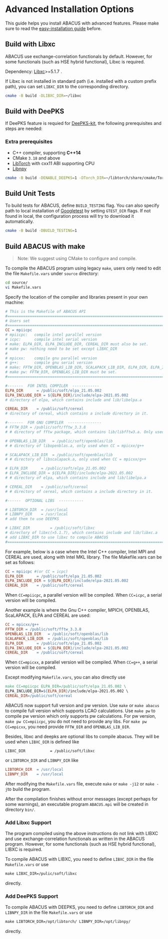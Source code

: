 # Advanced Installation Options
This guide helps you install ABACUS with advanced features. Please make sure to read the [easy-installation guide](../quick_start/easy_install.md) before.
## Build with Libxc

ABACUS use exchange-correlation functionals by default. However, for some functionals (such as HSE hybrid functional), Libxc is required.

Dependency: [Libxc](https://tddft.org/programs/libxc/)>=5.1.7 .

If Libxc is not installed in standard path (i.e. installed with a custom prefix path), you can set `LIBXC_DIR` to the corresponding directory.

```bash
cmake -B build -DLIBXC_DIR=~/libxc
```

## Build with DeePKS
If DeePKS feature is requied for [DeePKS-kit](https://github.com/deepmodeling/deepks-kit), the following prerequisites and steps are needed:

### Extra prerequisites

- C++ compiler, supporting **C++14**
- CMake `3.18` and above
- [LibTorch](https://pytorch.org/) with cxx11 ABI supporting CPU
- [Libnpy](https://github.com/llohse/libnpy/)

```bash
cmake -B build -DENABLE_DEEPKS=1 -DTorch_DIR=~/libtorch/share/cmake/Torch/ -Dlibnpy_INCLUDE_DIR=~/libnpy/include
```

## Build Unit Tests
To build tests for ABACUS, define `BUILD_TESTING` flag. You can also specify path to local installation of [Googletest](https://github.com/google/googletest) by setting `GTEST_DIR` flags. If not found in local, the configuration process will try to download it automatically.

```bash
cmake -B build -DBUILD_TESTING=1
```
## Build ABACUS with make

> Note: We suggest using CMake to configure and compile.

To compile the ABACUS program using legacy `make`, users only need to edit the file `Makefile.vars` under `source` directory:

```bash
cd source/
vi Makefile.vars
```

Specify the location of the compiler and libraries present in your own machine:

```makefile
# This is the Makefile of ABACUS API
#======================================================================
# Users set
#======================================================================
CC = mpiicpc
# mpiicpc:   compile intel parallel version
# icpc:      compile intel serial version
# make: ELPA_DIR, ELPA_INCLUDE_DIR, CEREAL_DIR must also be set.
# make pw: nothing need to be set except LIBXC_DIR
# 
# mpicxx:    compile gnu parallel version
# g++:       compile gnu serial version
# make: FFTW_DIR, OPENBLAS_LIB_DIR, SCALAPACK_LIB_DIR, ELPA_DIR, ELPA_INCLUDE_DIR, CEREAL_DIR must also be set.
# make pw: FFTW_DIR, OPENBLAS_LIB_DIR must be set.
#======================================================================

#-------  FOR INTEL COMPILER  ------------
ELPA_DIR      = /public/soft/elpa_21.05.002
ELPA_INCLUDE_DIR = ${ELPA_DIR}/include/elpa-2021.05.002
# directory of elpa, which contains include and lib/libelpa.a

CEREAL_DIR    = /public/soft/cereal
# directory of cereal, which contains a include directory in it.

#-------  FOR GNU COMPILER  ---------------
# FFTW_DIR = /public/soft/fftw_3.3.8
# # directory of fftw package, which contains lib/libfftw3.a. Only used when CC = mpicxx/g++

# OPENBLAS_LIB_DIR   = /public/soft/openblas/lib
# # directory of libopenblas.a, only used when CC = mpicxx/g++

# SCALAPACK_LIB_DIR  = /public/soft/openblas/lib
# # directory of libscalapack.a, only used when CC = mpicxx/g++

# ELPA_DIR      = /public/soft/elpa_21.05.002
# ELPA_INCLUDE_DIR = ${ELPA_DIR}/include/elpa-2021.05.002
# # directory of elpa, which contains include and lib/libelpa.a

# CEREAL_DIR    = /public/soft/cereal
# # directory of cereal, which contains a include directory in it.

#------  OPTIONAL LIBS  -----------

# LIBTORCH_DIR  = /usr/local
# LIBNPY_DIR    = /usr/local
# add them to use DEEPKS

# LIBXC_DIR    		= /public/soft/libxc
# directory of libxc(>5.1.7), which contains include and lib/libxc.a
# add LIBXC_DIR to use libxc to compile ABACUS
#======================================================================
```

For example, below is a case where the Intel C++ compiler, Intel MPI and CEREAL are used, along with Intel MKL library. The file Makefile.vars can be set as
follows:

```makefile
CC = mpiicpc #(or CC = icpc)
ELPA_DIR      = /public/soft/elpa_21.05.002
ELPA_INCLUDE_DIR = ${ELPA_DIR}/include/elpa-2021.05.002
CEREAL_DIR    = /public/soft/cereal
```
When `CC=mpiicpc`, a parallel version will be compiled. When `CC=icpc`, a serial version will be compiled.


Another example is where the Gnu C++ compiler, MPICH, OPENBLAS, ScaLAPACK, ELPA and CEREAL are used:

```makefile
CC = mpicxx/g++
FFTW_DIR = /public/soft/fftw_3.3.8
OPENBLAS_LIB_DIR   = /public/soft/openblas/lib
SCALAPACK_LIB_DIR  = /public/soft/openblas/lib
ELPA_DIR      = /public/soft/elpa_21.05.002
ELPA_INCLUDE_DIR = ${ELPA_DIR}/include/elpa-2021.05.002
CEREAL_DIR    = /public/soft/cereal
```
When `CC=mpicxx`, a parallel version will be compiled. When `CC=g++`, a serial version will be compiled.

Except modifying `Makefile.vars`, you can also directly use
```makefile
make CC=mpiicpc ELPA_DIR=/public/soft/elpa_21.05.002 \
ELPA_INCLUDE_DIR=${ELPA_DIR}/include/elpa-2021.05.002 \
CEREAL_DIR=/public/soft/cereal
```
ABACUS now support full version and pw version. Use `make` or `make abacus` to compile full version which supports LCAO calculations. Use `make pw` to compile pw version which only supports pw calculations. For pw version, `make pw CC=mpiicpc`, you do not need to provide any libs. For `make pw CC=mpicxx`, you need provide `FFTW_DIR` and `OPENBLAS_LIB_DIR`.

Besides, libxc and deepks are optional libs to compile abacus. 
They will be used when `LIBXC_DIR` is defined like
```
LIBXC_DIR    		= /public/soft/libxc
```
or `LIBTORCH_DIR` and `LIBNPY_DIR` like
```makefile
LIBTORCH_DIR  = /usr/local
LIBNPY_DIR    = /usr/local
```

After modifying the `Makefile.vars` file, execute `make` or `make -j12` or `make -j`to build the program.

After the compilation finishes without error messages (except perhaps for some warnings), an executable program `ABACUS.mpi` will be created in directory `bin/`.

### Add Libxc Support

The program compiled using the above instructions do not link with LIBXC and use exchange-correlation functionals as written in the ABACUS program. However, for some functionals (such as HSE hybrid functional), LIBXC is required.

To compile ABACUS with LIBXC, you need to define `LIBXC_DIR` in the file `Makefile.vars` or use 
```makefile
make LIBXC_DIR=/pulic/soft/libxc
``` 
directly.

### Add DeePKS Support

To compile ABACUS with DEEPKS, you need to define `LIBTORCH_DIR` and `LIBNPY_DIR` in the file `Makefile.vars` or use 
```makefile
make LIBTORCH_DIR=/opt/libtorch/ LIBNPY_DIR=/opt/libnpy/
``` 
directly.
